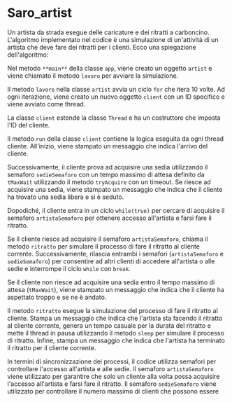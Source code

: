 # Saro_artist
Un artista da strada esegue delle caricature e dei ritratti a carboncino.
L'algoritmo implementato nel codice è una simulazione di un'attività di un artista che deve fare dei ritratti per i clienti. Ecco una spiegazione dell'algoritmo:

Nel metodo `**main**` della classe `app`, viene creato un oggetto `artist` e viene chiamato il metodo `lavoro` per avviare la simulazione.

Il metodo `lavoro` nella classe `artist` avvia un ciclo `for` che itera 10 volte. Ad ogni iterazione, viene creato un nuovo oggetto `client` con un ID specifico e viene avviato come thread.

La classe `client` estende la classe `Thread` e ha un costruttore che imposta l'ID del cliente.

Il metodo `run` della classe `client` contiene la logica eseguita da ogni thread cliente. All'inizio, viene stampato un messaggio che indica l'arrivo del cliente.

Successivamente, il cliente prova ad acquisire una sedia utilizzando il semaforo `sedieSemaforo` con un tempo massimo di attesa definito da `tMaxWait` utilizzando il metodo `tryAcquire` con un timeout. Se riesce ad acquisire una sedia, viene stampato un messaggio che indica che il cliente ha trovato una sedia libera e si è seduto.

Dopodiché, il cliente entra in un ciclo `while(true)` per cercare di acquisire il semaforo `artistaSemaforo` per ottenere accesso all'artista e farsi fare il ritratto.

Se il cliente riesce ad acquisire il semaforo `artistaSemaforo`, chiama il metodo `ritratto` per simulare il processo di fare il ritratto al cliente corrente. Successivamente, rilascia entrambi i semafori (`artistaSemaforo` e `sedieSemaforo`) per consentire ad altri clienti di accedere all'artista o alle sedie e interrompe il ciclo `while` con `break`.

Se il cliente non riesce ad acquisire una sedia entro il tempo massimo di attesa (`tMaxWait`), viene stampato un messaggio che indica che il cliente ha aspettato troppo e se ne è andato.

Il metodo `ritratto` esegue la simulazione del processo di fare il ritratto al cliente. Stampa un messaggio che indica che l'artista sta facendo il ritratto al cliente corrente, genera un tempo casuale per la durata del ritratto e mette il thread in pausa utilizzando il metodo `sleep` per simulare il processo di ritratto. Infine, stampa un messaggio che indica che l'artista ha terminato il ritratto per il cliente corrente.

In termini di sincronizzazione dei processi, il codice utilizza semafori per controllare l'accesso all'artista e alle sedie. Il semaforo `artistaSemaforo` viene utilizzato per garantire che solo un cliente alla volta possa acquisire l'accesso all'artista e farsi fare il ritratto. Il semaforo `sedieSemaforo` viene utilizzato per controllare il numero massimo di clienti che possono essere
